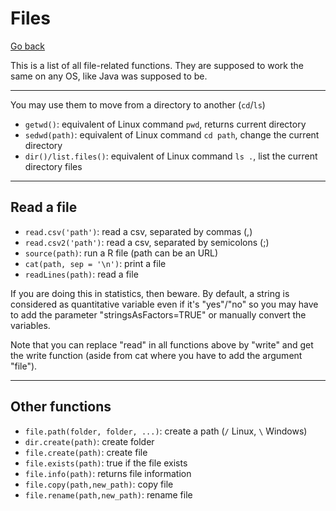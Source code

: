 # Files

[Go back](../index.md)

This is a list of all file-related functions. They are supposed to work the same on any OS, like Java was supposed to be.

<hr class="sl">

You may use them to move from a directory to another (`cd`/`ls`)

* ``getwd()``: equivalent of Linux command `pwd`, returns current directory
* ``sedwd(path)``: equivalent of Linux command `cd path`, change the current directory
* ``dir()/list.files()``: equivalent of Linux command `ls .`, list the current directory files

<hr class="sl">

## Read a file

* ``read.csv('path')``: read a csv, separated by commas (,)
* ``read.csv2('path')``: read a csv, separated by semicolons (;)
* ``source(path)``: run a R file (path can be an URL)
* ``cat(path, sep = '\n')``: print a file
* ``readLines(path)``: read a file

If you are doing this in statistics, then beware. By default,
a string is considered as quantitative variable
even if it's "yes"/"no" so you may have to add the parameter
"stringsAsFactors=TRUE" or manually convert the variables.

Note that you can replace "read" in
all functions above by "write" and get the
write function (aside from cat where you have to
add the argument "file").

<hr class="sr">

## Other functions

* `file.path(folder, folder, ...)`: create a path (`/` Linux, `\` Windows)
* `dir.create(path)`: create folder 
* `file.create(path)`: create file
* `file.exists(path)`: true if the file exists
* `file.info(path)`: returns file information
* `file.copy(path,new_path)`: copy file
* `file.rename(path,new_path)`: rename file